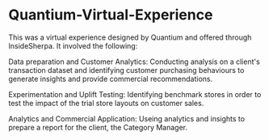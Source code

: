 # Quantium-Virtual-Experience

This was a virtual experience designed by Quantium and offered through InsideSherpa. It involved the following:

Data preparation and Customer Analytics:
Conducting analysis on a client's transaction dataset and identifying customer purchasing behaviours to generate insights and provide commercial recommendations.

Experimentation and Uplift Testing:
Identifying benchmark stores in order to test the impact of the trial store layouts on customer sales.

Analytics and Commercial Application:
Useing analytics and insights to prepare a report for the client, the Category Manager.
